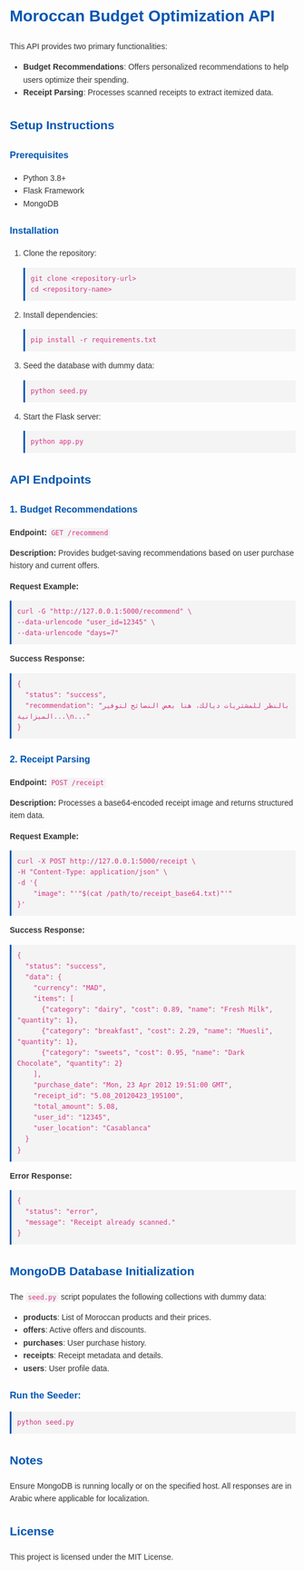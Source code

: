 <!DOCTYPE html>
<html lang="en">
<head>
    <meta charset="UTF-8">
    <meta name="viewport" content="width=device-width, initial-scale=1.0">
    <title>Moroccan Budget Optimization API</title>
    <style>
        body {
            font-family: Arial, sans-serif;
            line-height: 1.6;
            margin: 20px;
            color: #333;
        }
        h1, h2, h3 {
            color: #0056b3;
        }
        code {
            background-color: #f4f4f4;
            padding: 2px 4px;
            border-radius: 4px;
            font-family: Consolas, monospace;
            color: #d63384;
        }
        pre {
            background: #f4f4f4;
            padding: 10px;
            border-left: 3px solid #0056b3;
            overflow-x: auto;
        }
        .success {
            color: green;
        }
        .error {
            color: red;
        }
    </style>
</head>
<body>

<h1>Moroccan Budget Optimization API</h1>
<p>This API provides two primary functionalities:</p>
<ul>
    <li><strong>Budget Recommendations</strong>: Offers personalized recommendations to help users optimize their spending.</li>
    <li><strong>Receipt Parsing</strong>: Processes scanned receipts to extract itemized data.</li>
</ul>

<h2>Setup Instructions</h2>
<h3>Prerequisites</h3>
<ul>
    <li>Python 3.8+</li>
    <li>Flask Framework</li>
    <li>MongoDB</li>
</ul>

<h3>Installation</h3>
<ol>
    <li>Clone the repository:
        <pre><code>git clone &lt;repository-url&gt;
cd &lt;repository-name&gt;</code></pre>
    </li>
    <li>Install dependencies:
        <pre><code>pip install -r requirements.txt</code></pre>
    </li>
    <li>Seed the database with dummy data:
        <pre><code>python seed.py</code></pre>
    </li>
    <li>Start the Flask server:
        <pre><code>python app.py</code></pre>
    </li>
</ol>

<h2>API Endpoints</h2>

<h3>1. Budget Recommendations</h3>
<p><strong>Endpoint:</strong> <code>GET /recommend</code></p>
<p><strong>Description:</strong> Provides budget-saving recommendations based on user purchase history and current offers.</p>

<p><strong>Request Example:</strong></p>
<pre><code>curl -G "http://127.0.0.1:5000/recommend" \
--data-urlencode "user_id=12345" \
--data-urlencode "days=7"</code></pre>

<p><strong>Success Response:</strong></p>
<pre class="success"><code>{
  "status": "success",
  "recommendation": "بالنظر للمشتريات ديالك، هنا بعض النصائح لتوفير الميزانية...\n..."
}</code></pre>

<h3>2. Receipt Parsing</h3>
<p><strong>Endpoint:</strong> <code>POST /receipt</code></p>
<p><strong>Description:</strong> Processes a base64-encoded receipt image and returns structured item data.</p>

<p><strong>Request Example:</strong></p>
<pre><code>curl -X POST http://127.0.0.1:5000/receipt \
-H "Content-Type: application/json" \
-d '{
    "image": "'"$(cat /path/to/receipt_base64.txt)"'"
}'</code></pre>

<p><strong>Success Response:</strong></p>
<pre class="success"><code>{
  "status": "success",
  "data": {
    "currency": "MAD",
    "items": [
      {"category": "dairy", "cost": 0.89, "name": "Fresh Milk", "quantity": 1},
      {"category": "breakfast", "cost": 2.29, "name": "Muesli", "quantity": 1},
      {"category": "sweets", "cost": 0.95, "name": "Dark Chocolate", "quantity": 2}
    ],
    "purchase_date": "Mon, 23 Apr 2012 19:51:00 GMT",
    "receipt_id": "5.08_20120423_195100",
    "total_amount": 5.08,
    "user_id": "12345",
    "user_location": "Casablanca"
  }
}</code></pre>

<p><strong>Error Response:</strong></p>
<pre class="error"><code>{
  "status": "error",
  "message": "Receipt already scanned."
}</code></pre>

<h2>MongoDB Database Initialization</h2>
<p>The <code>seed.py</code> script populates the following collections with dummy data:</p>
<ul>
    <li><strong>products</strong>: List of Moroccan products and their prices.</li>
    <li><strong>offers</strong>: Active offers and discounts.</li>
    <li><strong>purchases</strong>: User purchase history.</li>
    <li><strong>receipts</strong>: Receipt metadata and details.</li>
    <li><strong>users</strong>: User profile data.</li>
</ul>

<h3>Run the Seeder:</h3>
<pre><code>python seed.py</code></pre>

<h2>Notes</h2>
<p>Ensure MongoDB is running locally or on the specified host. All responses are in Arabic where applicable for localization.</p>

<h2>License</h2>
<p>This project is licensed under the MIT License.</p>

</body>
</html>
